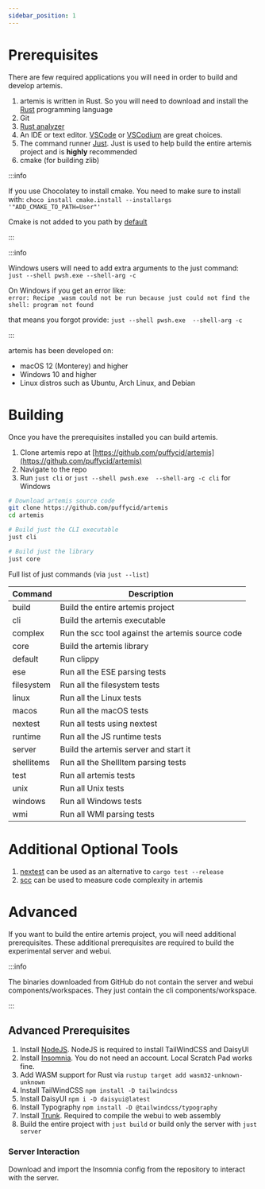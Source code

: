 ```yaml
---
sidebar_position: 1
---
```


# Prerequisites

There are few required applications you will need in order to build and develop
artemis.

1. artemis is written in Rust. So you will need to download and install the
   [Rust](https://www.rust-lang.org/) programming language
2. Git
3. [Rust analyzer](https://rust-analyzer.github.io/)
4. An IDE or text editor. [VSCode](https://code.visualstudio.com/) or
   [VSCodium](https://vscodium.com/) are great choices.
5. The command runner [Just](https://github.com/casey/just). Just is used to
   help build the entire artemis project and is **highly** recommended
6. cmake (for building zlib)

:::info

If you use Chocolatey to install cmake. You need to make sure to install with:
`choco install cmake.install --installargs '"ADD_CMAKE_TO_PATH=User"'`

Cmake is not added to you path by [default](https://github.com/chocolatey-community/chocolatey-packages/issues/987)

:::

:::info

Windows users will need to add extra arguments to the just command:\
`just --shell pwsh.exe --shell-arg -c`

On Windows if you get an error like:\
`error: Recipe _wasm could not be run because just could not find the shell: program not found`

that means you forgot provide: `just --shell pwsh.exe  --shell-arg -c`

:::

artemis has been developed on:

- macOS 12 (Monterey) and higher
- Windows 10 and higher
- Linux distros such as Ubuntu, Arch Linux, and Debian

# Building

Once you have the prerequisites installed you can build artemis.

1. Clone artemis repo at
   [https://github.com/puffycid/artemis](https://github.com/puffycid/artemis)
2. Navigate to the repo
3. Run `just cli` or `just --shell pwsh.exe  --shell-arg -c cli` for Windows

```sh
# Download artemis source code
git clone https://github.com/puffycid/artemis
cd artemis

# Build just the CLI executable
just cli

# Build just the library
just core
```

Full list of just commands (via `just --list`)

| Command    | Description                                      |
| ---------- | ------------------------------------------------ |
| build      | Build the entire artemis project                 |
| cli        | Build the artemis executable                     |
| complex    | Run the scc tool against the artemis source code |
| core       | Build the artemis library                        |
| default    | Run clippy                                       |
| ese        | Run all the ESE parsing tests                    |
| filesystem | Run all the filesystem tests                     |
| linux      | Run all the Linux tests                          |
| macos      | Run all the macOS tests                          |
| nextest    | Run all tests using nextest                      |
| runtime    | Run all the JS runtime tests                     |
| server     | Build the artemis server and start it            |
| shellitems | Run all the ShellItem parsing tests              |
| test       | Run all artemis tests                            |
| unix       | Run all Unix tests                               |
| windows    | Run all Windows tests                            |
| wmi        | Run all WMI parsing tests                        |

# Additional Optional Tools

1. [nextest](https://nexte.st/) can be used as an alternative to
   `cargo test --release`
2. [scc](https://github.com/boyter/scc) can be used to measure code complexity
   in artemis

# Advanced

If you want to build the entire artemis project, you will need additional
prerequisites. These additional prerequisites are required to build the
experimental server and webui.

:::info

The binaries downloaded from GitHub do not contain the server and webui
components/workspaces. They just contain the cli components/workspace.

:::

## Advanced Prerequisites

1. Install [NodeJS](https://nodejs.org/en). NodeJS is required to install
   TailWindCSS and DaisyUI
2. Install [Insomnia](https://github.com/Kong/insomnia). You do not need an
   account. Local Scratch Pad works fine.
3. Add WASM support for Rust via `rustup target add wasm32-unknown-unknown`
4. Install TailWindCSS `npm install -D tailwindcss`
5. Install DaisyUI `npm i -D daisyui@latest`
6. Install Typography `npm install -D @tailwindcss/typography`
7. Install [Trunk](https://trunkrs.dev/). Required to compile the webui to web
   assembly
8. Build the entire project with `just build` or build only the server with
   `just server`

### Server Interaction

Download and import the Insomnia config from the repository to interact with the
server.
